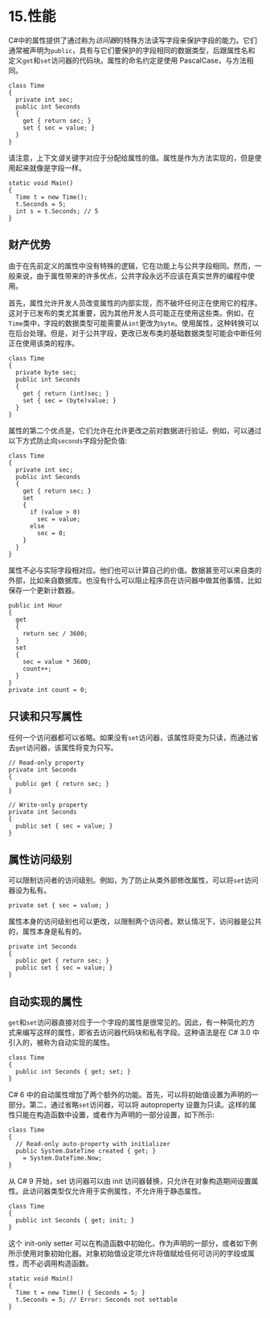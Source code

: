 # 15.性能

C#中的属性提供了通过称为*访问器*的特殊方法读写字段来保护字段的能力。它们通常被声明为`public`，具有与它们要保护的字段相同的数据类型，后跟属性名和定义`get`和`set`访问器的代码块。属性的命名约定是使用 PascalCase，与方法相同。

```
class Time
{
  private int sec;
  public int Seconds
  {
    get { return sec; }
    set { sec = value; }
  }
}

```

请注意，上下文*值*关键字对应于分配给属性的值。属性是作为方法实现的，但是使用起来就像是字段一样。

```
static void Main()
{
  Time t = new Time();
  t.Seconds = 5;
  int s = t.Seconds; // 5
}

```

## 财产优势

由于在先前定义的属性中没有特殊的逻辑，它在功能上与公共字段相同。然而，一般来说，由于属性带来的许多优点，公共字段永远不应该在真实世界的编程中使用。

首先，属性允许开发人员改变属性的内部实现，而不破坏任何正在使用它的程序。这对于已发布的类尤其重要，因为其他开发人员可能正在使用这些类。例如，在`Time`类中，字段的数据类型可能需要从`int`更改为`byte`。使用属性，这种转换可以在后台处理。但是，对于公共字段，更改已发布类的基础数据类型可能会中断任何正在使用该类的程序。

```
class Time
{
  private byte sec;
  public int Seconds
  {
    get { return (int)sec; }
    set { sec = (byte)value; }
  }
}

```

属性的第二个优点是，它们允许在允许更改之前对数据进行验证。例如，可以通过以下方式防止向`seconds`字段分配负值:

```
class Time
{
  private int sec;
  public int Seconds
  {
    get { return sec; }
    set
    {
      if (value > 0)
        sec = value;
      else
        sec = 0;
    }
  }
}

```

属性不必与实际字段相对应。他们也可以计算自己的价值。数据甚至可以来自类的外部，比如来自数据库。也没有什么可以阻止程序员在访问器中做其他事情，比如保存一个更新计数器。

```
public int Hour
{
  get
  {
    return sec / 3600;
  }
  set
  {
    sec = value * 3600;
    count++;
  }
}
private int count = 0;

```

## 只读和只写属性

任何一个访问器都可以省略。如果没有`set`访问器，该属性将变为只读，而通过省去`get`访问器，该属性将变为只写。

```
// Read-only property
private int Seconds
{
  public get { return sec; }
}

// Write-only property
private int Seconds
{
  public set { sec = value; }
}

```

## 属性访问级别

可以限制访问者的访问级别。例如，为了防止从类外部修改属性，可以将`set`访问器设为私有。

```
private set { sec = value; }

```

属性本身的访问级别也可以更改，以限制两个访问者。默认情况下，访问器是公共的，属性本身是私有的。

```
private int Seconds
{
  public get { return sec; }
  public set { sec = value; }
}

```

## 自动实现的属性

`get`和`set`访问器直接对应于一个字段的属性是很常见的。因此，有一种简化的方式来编写这样的属性，即省去访问器代码块和私有字段。这种语法是在 C# 3.0 中引入的，被称为自动实现的属性。

```
class Time
{
  public int Seconds { get; set; }
}

```

C# 6 中的自动属性增加了两个额外的功能。首先，可以将初始值设置为声明的一部分。第二，通过省略`set`访问器，可以将 autoproperty 设置为只读。这样的属性只能在构造函数中设置，或者作为声明的一部分设置，如下所示:

```
class Time
{
  // Read-only auto-property with initializer
  public System.DateTime created { get; }
    = System.DateTime.Now;
}

```

从 C# 9 开始，set 访问器可以由 init 访问器替换，只允许在对象构造期间设置属性。此访问器类型仅允许用于实例属性，不允许用于静态属性。

```
class Time
{
  public int Seconds { get; init; }
}

```

这个 init-only setter 可以在构造函数中初始化，作为声明的一部分，或者如下例所示使用对象初始化器。对象初始值设定项允许将值赋给任何可访问的字段或属性，而不必调用构造函数。

```
static void Main()
{
  Time t = new Time() { Seconds = 5; }
  t.Seconds = 5; // Error: Seconds not settable
}

```